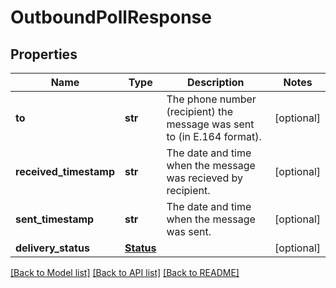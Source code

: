 # OutboundPollResponse

## Properties
Name | Type | Description | Notes
------------ | ------------- | ------------- | -------------
**to** | **str** | The phone number (recipient) the message was sent to (in E.164 format). | [optional] 
**received_timestamp** | **str** | The date and time when the message was recieved by recipient. | [optional] 
**sent_timestamp** | **str** | The date and time when the message was sent. | [optional] 
**delivery_status** | [**Status**](Status.md) |  | [optional] 

[[Back to Model list]](../README.md#documentation-for-models) [[Back to API list]](../README.md#documentation-for-api-endpoints) [[Back to README]](../README.md)


